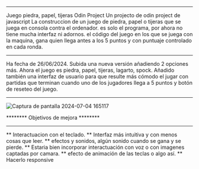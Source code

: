 *********************************************************************************************************************************************************************
Juego piedra, papel, tijeras Odin Project
Un projecto de odin project de javascript
La construccion de un juego de piedra, papel o tijeras que se juega en consola contra el ordenador.
es solo el programa, por ahora no tiene mucha interfaz ni adornos. el código del juego en los que se juega con la maquina, gana quien llega antes a los 5 puntos y con puntuaje controlado en cada ronda.
**********************************************************************************************************************************************************************
Ha fecha de 26/06/2024.
Subida una nueva versión añadiendo 2 opciones más. Ahora el juego es piedra, papel, tijeras, lagarto, spock.
Añadido también una interfaz de usuario para que resulte más cómodo el jugar con partidas que terminan cuando uno de los jugadores llega a 5 puntos y botón de reseteo del juego. 

**********************************************************************************************************************************************************************

![Captura de pantalla 2024-07-04 165117](https://github.com/kumichin/Juego_piedra_papel_tijeras/assets/39243904/d9982dae-9e02-4e02-b55e-3da0e12cc175)


******** Objetivos de mejora ********
**********************************************************************************************************************************************************************
** Interactuacion con el teclado.
** Interfaz más intuitiva y con menos cosas que leer.
** efectos y sonidos, algún sonido cuando se gana y se pierde.
** Estaria bien incorporar interactuación con voz o con imagenes captadas por camara.
** efecto de animación de las teclas o algo así.
** Hacerlo responsive
